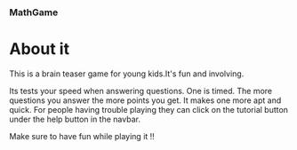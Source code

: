 ### MathGame
# About it


This is a brain teaser game for young kids.It's fun and involving.

Its tests your speed when answering questions. One is timed. The more questions you answer the more points you get. It makes one more apt and quick. For people having trouble playing they can click on the tutorial button under the help button in the navbar.

Make sure to have fun while playing it !!
